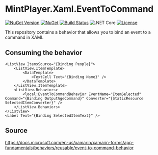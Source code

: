 # MintPlayer.Xaml.EventToCommand
[![NuGet Version](https://img.shields.io/nuget/v/MintPlayer.Xaml.EventToCommand.svg?style=flat)](https://www.nuget.org/packages/MintPlayer.Xaml.EventToCommand)
[![NuGet](https://img.shields.io/nuget/dt/MintPlayer.Xaml.EventToCommand.svg?style=flat)](https://www.nuget.org/packages/MintPlayer.Xaml.EventToCommand)
[![Build Status](https://travis-ci.org/MintPlayer/MintPlayer.Xaml.EventToCommand.svg?branch=master)](https://travis-ci.org/MintPlayer/MintPlayer.Xaml.EventToCommand)
![.NET Core](https://github.com/MintPlayer/MintPlayer.Xaml.EventToCommand/workflows/.NET%20Core/badge.svg)
[![License](https://img.shields.io/badge/License-Apache%202.0-green.svg)](https://opensource.org/licenses/Apache-2.0)

This repository contains a behavior that allows you to bind an event to a command in XAML

## Consuming the behavior

    <ListView ItemsSource="{Binding People}">
        <ListView.ItemTemplate>
            <DataTemplate>
                <TextCell Text="{Binding Name}" />
            </DataTemplate>
        </ListView.ItemTemplate>
        <ListView.Behaviors>
            <local:EventToCommandBehavior EventName="ItemSelected" Command="{Binding OutputAgeCommand}" Converter="{StaticResource SelectedItemConverter}" />
        </ListView.Behaviors>
    </ListView>
    <Label Text="{Binding SelectedItemText}" />
    
## Source

https://docs.microsoft.com/en-us/xamarin/xamarin-forms/app-fundamentals/behaviors/reusable/event-to-command-behavior

